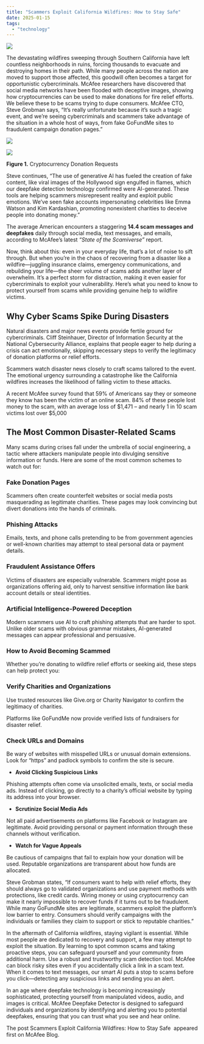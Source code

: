 ```yaml
---
title: "Scammers Exploit California Wildfires: How to Stay Safe"
date: 2025-01-15
tags: 
  - "technology"
---
```


![](https://www.mcafee.com/blogs/wp-content/uploads/2024/08/300x200_Blog_081424-B.png)

The devastating wildfires sweeping through Southern California have left countless neighborhoods in ruins, forcing thousands to evacuate and destroying homes in their path. While many people across the nation are moved to support those affected, this goodwill often becomes a target for opportunistic cybercriminals. McAfee researchers have discovered that social media networks have been flooded with deceptive images, showing how cryptocurrencies can be used to make donations for fire relief efforts. We believe these to be scams trying to dupe consumers. McAfee CTO, Steve Grobman says, “It’s really unfortunate because it’s such a tragic event, and we’re seeing cybercriminals and scammers take advantage of the situation in a whole host of ways, from fake GoFundMe sites to fraudulent campaign donation pages.”

![](https://www.mcafee.com/blogs/wp-content/uploads/2025/01/CleanShot-2025-01-13-at-13.29.59.jpg)

![](https://www.mcafee.com/blogs/wp-content/uploads/2025/01/CleanShot-2025-01-13-at-13.49.54.jpg)

**Figure 1.** Cryptocurrency Donation Requests

Steve continues, “The use of generative AI has fueled the creation of fake content, like viral images of the Hollywood sign engulfed in flames, which our deepfake detection technology confirmed were AI-generated. These tools are helping scammers misrepresent reality and exploit public emotions. We’ve seen fake accounts impersonating celebrities like Emma Watson and Kim Kardashian, promoting nonexistent charities to deceive people into donating money.”

The average American encounters a staggering **14.4 scam messages and deepfakes** daily through social media, text messages, and emails, according to McAfee’s latest _“State of the Scamiverse”_ report.

Now, think about this: even in your everyday life, that’s a lot of noise to sift through. But when you’re in the chaos of recovering from a disaster like a wildfire—juggling insurance claims, emergency communications, and rebuilding your life—the sheer volume of scams adds another layer of overwhelm. It’s a perfect storm for distraction, making it even easier for cybercriminals to exploit your vulnerability. Here’s what you need to know to protect yourself from scams while providing genuine help to wildfire victims. 

## **Why Cyber Scams Spike During Disasters** 

Natural disasters and major news events provide fertile ground for cybercriminals. Cliff Steinhauer, Director of Information Security at the National Cybersecurity Alliance, explains that people eager to help during a crisis can act emotionally, skipping necessary steps to verify the legitimacy of donation platforms or relief efforts. 

Scammers watch disaster news closely to craft scams tailored to the event. The emotional urgency surrounding a catastrophe like the California wildfires increases the likelihood of falling victim to these attacks. 

A recent McAfee survey found that 59% of Americans say they or someone they know has been the victim of an online scam. 84% of these people lost money to the scam, with an average loss of $1,471 – and nearly 1 in 10 scam victims lost over $5,000 

## **The Most Common Disaster-Related Scams** 

Many scams during crises fall under the umbrella of social engineering, a tactic where attackers manipulate people into divulging sensitive information or funds. Here are some of the most common schemes to watch out for: 

### **Fake Donation Pages** 

Scammers often create counterfeit websites or social media posts masquerading as legitimate charities. These pages may look convincing but divert donations into the hands of criminals. 

### **Phishing Attacks** 

Emails, texts, and phone calls pretending to be from government agencies or well-known charities may attempt to steal personal data or payment details. 

### **Fraudulent Assistance Offers** 

Victims of disasters are especially vulnerable. Scammers might pose as organizations offering aid, only to harvest sensitive information like bank account details or steal identities. 

### **Artificial Intelligence-Powered Deception** 

Modern scammers use AI to craft phishing attempts that are harder to spot. Unlike older scams with obvious grammar mistakes, AI-generated messages can appear professional and persuasive. 

### **How to Avoid Becoming Scammed** 

Whether you’re donating to wildfire relief efforts or seeking aid, these steps can help protect you: 

### **Verify Charities and Organizations** 

Use trusted resources like Give.org or Charity Navigator to confirm the legitimacy of charities. 

Platforms like GoFundMe now provide verified lists of fundraisers for disaster relief. 

### **Check URLs and Domains** 

Be wary of websites with misspelled URLs or unusual domain extensions. Look for “https” and padlock symbols to confirm the site is secure. 

- **Avoid Clicking Suspicious Links** 

Phishing attempts often come via unsolicited emails, texts, or social media ads. Instead of clicking, go directly to a charity’s official website by typing its address into your browser. 

- **Scrutinize Social Media Ads** 

Not all paid advertisements on platforms like Facebook or Instagram are legitimate. Avoid providing personal or payment information through these channels without verification. 

- **Watch for Vague Appeals** 

Be cautious of campaigns that fail to explain how your donation will be used. Reputable organizations are transparent about how funds are allocated. 

Steve Grobman states, “If consumers want to help with relief efforts, they should always go to validated organizations and use payment methods with protections, like credit cards. Wiring money or using cryptocurrency can make it nearly impossible to recover funds if it turns out to be fraudulent. While many GoFundMe sites are legitimate, scammers exploit the platform’s low barrier to entry. Consumers should verify campaigns with the individuals or families they claim to support or stick to reputable charities.”

In the aftermath of California wildfires, staying vigilant is essential. While most people are dedicated to recovery and support, a few may attempt to exploit the situation. By learning to spot common scams and taking proactive steps, you can safeguard yourself and your community from additional harm. Use a robust and trustworthy scam detection tool. McAfee can block risky sites even if you accidentally click a link in a scam text. When it comes to text messages, our smart AI puts a stop to scams before you click—detecting any suspicious links and sending you an alert.

In an age where deepfake technology is becoming increasingly sophisticated, protecting yourself from manipulated videos, audio, and images is critical. McAfee Deepfake Detector is designed to safeguard individuals and organizations by identifying and alerting you to potential deepfakes, ensuring that you can trust what you see and hear online.

The post Scammers Exploit California Wildfires: How to Stay Safe  appeared first on McAfee Blog.
